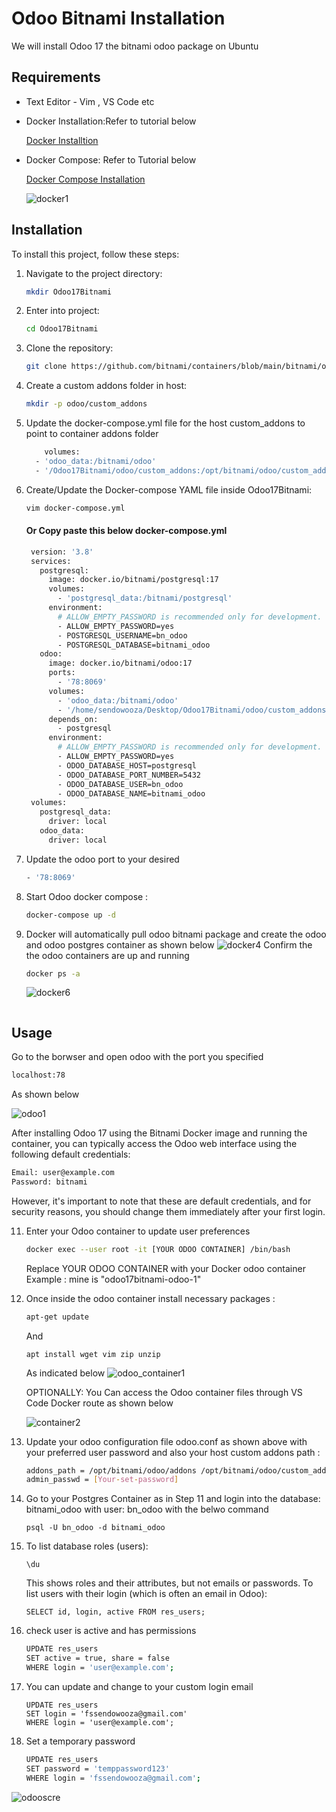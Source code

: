 
# Odoo Bitnami Installation

We will install Odoo 17 the bitnami odoo package on Ubuntu 

## Requirements
- Text Editor - Vim , VS Code etc

- Docker Installation:Refer to tutorial below
  
  [Docker Installtion](https://docs.docker.com/desktop/install/linux/ubuntu/)
  
- Docker Compose: Refer to Tutorial below

  [Docker Compose Installation](https://phoenixnap.com/kb/install-docker-compose-on-ubuntu-20-04)
  
  ![docker1](https://github.com/user-attachments/assets/d6b5186b-79f2-4f58-90c7-1fd7de5ee56f)


## Installation

To install this project, follow these steps:


1. Navigate to the project directory:
    ```bash
    mkdir Odoo17Bitnami
    ```
2. Enter into project:
    ```bash
    cd Odoo17Bitnami
    ```
3. Clone the repository:
    ```bash
    git clone https://github.com/bitnami/containers/blob/main/bitnami/odoo/docker-compose.yml
    ```
4. Create a custom addons folder in host:
    ```bash
    mkdir -p odoo/custom_addons
    ```
5. Update the docker-compose.yml file for the host custom_addons to point to container addons folder
    ```bash
        volumes:
      - 'odoo_data:/bitnami/odoo'
      - '/Odoo17Bitnami/odoo/custom_addons:/opt/bitnami/odoo/custom_addons'
    ```
6. Create/Update the Docker-compose YAML file inside Odoo17Bitnami:
    ```bash
    vim docker-compose.yml
    ```
    #### Or Copy paste this below docker-compose.yml
   ```bash
    version: '3.8'
    services:
      postgresql:
        image: docker.io/bitnami/postgresql:17
        volumes:
          - 'postgresql_data:/bitnami/postgresql'
        environment:
          # ALLOW_EMPTY_PASSWORD is recommended only for development.
          - ALLOW_EMPTY_PASSWORD=yes
          - POSTGRESQL_USERNAME=bn_odoo
          - POSTGRESQL_DATABASE=bitnami_odoo
      odoo:
        image: docker.io/bitnami/odoo:17
        ports:
          - '78:8069'
        volumes:
          - 'odoo_data:/bitnami/odoo'
          - '/home/sendowooza/Desktop/Odoo17Bitnami/odoo/custom_addons:/opt/bitnami/odoo/custom_addons'
        depends_on:
          - postgresql
        environment:
          # ALLOW_EMPTY_PASSWORD is recommended only for development.
          - ALLOW_EMPTY_PASSWORD=yes
          - ODOO_DATABASE_HOST=postgresql
          - ODOO_DATABASE_PORT_NUMBER=5432
          - ODOO_DATABASE_USER=bn_odoo
          - ODOO_DATABASE_NAME=bitnami_odoo
    volumes:
      postgresql_data:
        driver: local
      odoo_data:
        driver: local
    ```
7. Update the odoo port to your desired
   ```bash
   - '78:8069'
   ```
9. Start Odoo docker compose :
    ```bash
   docker-compose up -d
    ```
10. Docker will automatically pull odoo bitnami package and create the odoo and odoo postgres container as shown below
    ![docker4](https://github.com/user-attachments/assets/0448be54-6fa1-4be3-84a0-9e00184a4dac)
    Confirm the the odoo containers are up and running
    ```bash
    docker ps -a
    ```
    ![docker6](https://github.com/user-attachments/assets/019a4d92-8407-47fd-b01a-249c2efdc734)

    ```
## Usage

Go to the borwser and open odoo with the port you specified

```bash
localhost:78
```
As shown below

![odoo1](https://github.com/user-attachments/assets/55004fa4-b100-471d-a24a-ccc97ba475df)

After installing Odoo 17 using the Bitnami Docker image and running the container, you can typically access the Odoo web interface using the following default credentials:
```bash
Email: user@example.com
Password: bitnami
```
However, it's important to note that these are default credentials, and for security reasons, you should change them immediately after your first login.

11. Enter your Odoo container to update user preferences
    ```bash
    docker exec --user root -it [YOUR ODOO CONTAINER] /bin/bash
    ```
    Replace YOUR ODOO CONTAINER with your Docker odoo container Example : mine is "odoo17bitnami-odoo-1"
12. Once inside the odoo container install necessary packages :
    ```bash
    apt-get update
    ```
    And
    ```
    apt install wget vim zip unzip
    ```
    As indicated below
    ![odoo_container1](https://github.com/user-attachments/assets/197b1a0f-ac42-4d26-9805-9a0ba06fa0f5)

    OPTIONALLY: You Can access the Odoo container files through VS Code Docker route as shown below
    
    ![container2](https://github.com/user-attachments/assets/31b7a07e-dfa3-4678-a65c-e92f461dad62)
13. Update your odoo configuration file odoo.conf as shown above with your preferred user password and also your host custom addons path :
    ```bash
    addons_path = /opt/bitnami/odoo/addons /opt/bitnami/odoo/custom_addons
    admin_passwd = [Your-set-password]
    ```
14. Go to your Postgres Container as in Step 11 and login into the database: bitnami_odoo with user: bn_odoo with the belwo command
    ```
    psql -U bn_odoo -d bitnami_odoo
    ```
15. To list database roles (users):
    ```
    \du
    ```
    This shows roles and their attributes, but not emails or passwords.
    To list users with their login (which is often an email in Odoo):
    ```
    SELECT id, login, active FROM res_users;
    ```
17. check user is active and has permissions
    ```bash
    UPDATE res_users 
    SET active = true, share = false 
    WHERE login = 'user@example.com';
    ```
18. You can update and change to your custom login email
    ```
    UPDATE res_users 
    SET login = 'fssendowooza@gmail.com'
    WHERE login = 'user@example.com';
    ```
20. Set a temporary password

    ```bash
    UPDATE res_users 
    SET password = 'temppassword123'
    WHERE login = 'fssendowooza@gmail.com';

    
![odooscre](https://github.com/user-attachments/assets/4ca5801a-3658-4d95-8b30-ec5ed5b7b3f9)


